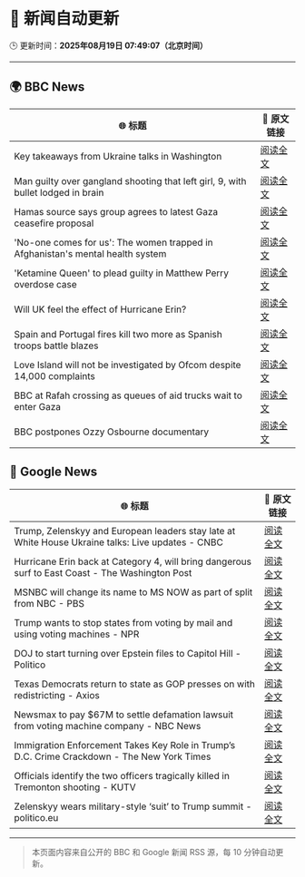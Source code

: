 # 🧠 新闻自动更新

🕒 更新时间：**2025年08月19日 07:49:07（北京时间）**

---

## 🌍 BBC News

| 🌐 标题 | 🔗 原文链接 |
|--------|-------------|
| Key takeaways from Ukraine talks in Washington | [阅读全文](https://www.bbc.com/news/articles/c5yp4jggrj2o?at_medium=RSS&at_campaign=rss) |
| Man guilty over gangland shooting that left girl, 9, with bullet lodged in brain | [阅读全文](https://www.bbc.com/news/articles/c939v7gejlpo?at_medium=RSS&at_campaign=rss) |
| Hamas source says group agrees to latest Gaza ceasefire proposal | [阅读全文](https://www.bbc.com/news/articles/ckgjye15zdlo?at_medium=RSS&at_campaign=rss) |
| 'No-one comes for us': The women trapped in Afghanistan's mental health system | [阅读全文](https://www.bbc.com/news/articles/c80dg700dego?at_medium=RSS&at_campaign=rss) |
| 'Ketamine Queen' to plead guilty in Matthew Perry overdose case | [阅读全文](https://www.bbc.com/news/articles/c62wnp7622po?at_medium=RSS&at_campaign=rss) |
| Will UK feel the effect of Hurricane Erin? | [阅读全文](https://www.bbc.com/weather/articles/cg7jy3jk2e4o?at_medium=RSS&at_campaign=rss) |
| Spain and Portugal fires kill two more as Spanish troops battle blazes | [阅读全文](https://www.bbc.com/news/articles/cz60y7npl32o?at_medium=RSS&at_campaign=rss) |
| Love Island will not be investigated by Ofcom despite 14,000 complaints | [阅读全文](https://www.bbc.com/news/articles/cj4wlpvdzjyo?at_medium=RSS&at_campaign=rss) |
| BBC at Rafah crossing as queues of aid trucks wait to enter Gaza | [阅读全文](https://www.bbc.com/news/videos/cev2nmwxe1po?at_medium=RSS&at_campaign=rss) |
| BBC postpones Ozzy Osbourne documentary | [阅读全文](https://www.bbc.com/news/articles/cly41jzxxmpo?at_medium=RSS&at_campaign=rss) |

## 📰 Google News

| 🌐 标题 | 🔗 原文链接 |
|--------|-------------|
| Trump, Zelenskyy and European leaders stay late at White House Ukraine talks: Live updates - CNBC | [阅读全文](https://news.google.com/rss/articles/CBMihgFBVV95cUxOdDBEbThzME51N29RWDNyVUx3WEJFMlhHbllpejFMUE1ydWlhNnE0a2stUGlWRmtVY29fbjhWNi1oMy1BLVpVc0Nwd0Y1YjZTX3BEa1lfYUZ6dFNKT2xmWDM2aXh6d3pQeTFROHp3ZVZzNE5JVlBQOUt1UVhxNjViZy1qZ1hRd9IBiwFBVV95cUxOSWZFRFVsV0g0TVEzdHRGTGp1RjJZeXpxWk0zUjFTRk8xX1pYWFMwOTJ3RTZkd0lYdFVJa0dXYlpwNGZ6QThZSEVnUzhFSThSWjRoblVkYTBqd0g1V2pQTmpWUHBuMzBwRWZpajJLZVpiYWI4MFhEY3BpU185djR4NUhCNjJRTm1JQ2JJ?oc=5) |
| Hurricane Erin back at Category 4, will bring dangerous surf to East Coast - The Washington Post | [阅读全文](https://news.google.com/rss/articles/CBMilgFBVV95cUxPMmZCaWhmRDRGU1lVX1RWR1kyS1Z6NDFjaGk0VHVRX3ZudnlQRVl6LVhjaXgwdU9KTXZpTnQtX2Y1X2dZU1RsVlZ3QWZkN0lFWS1lN1NoMk9PNTh3cGZJV2xFMFk5dzdsMU1HR1dfbGVRbW9kWXVZemJWZ1VpUWZvVXo1UHhWUTJEY21iTDRlRW91MkNuSXc?oc=5) |
| MSNBC will change its name to MS NOW as part of split from NBC - PBS | [阅读全文](https://news.google.com/rss/articles/CBMinwFBVV95cUxOR3VoaHg3M09YcmxwUkwwd1NUbUxPSWlYdmt2enpZMmZubmxHMk9lWnN6aUNzNW04VlNEUlpZaU5xWG1aMDh5QUlxekowaGs0WjBrR2wwUjM4OWZrakMwYXQ2dGNWSWFXc3Y0VVZjZTg5Mnhab2R6ZWxLLXBVZlZnbDhjYWhUM3Y5NTdNWDRBTGRDeVhVYTN4QWhFaWZwZkHSAaQBQVVfeXFMTllJX3ZoMTVlY2RpSHNZaHZmV3lyTUE0YnV2UDJHRXVrWk13Y3NVNlBpQ3JGZ1hDdFAtMS13RWpRWk0yOU0wbEFXZHI1d1RTOWVWb3Y2SkdhNDZHZ2hKOW9NSW93Y1dyQ0VLRU5ESTU3YWJ4Q2dNUm9MYnByMXFRZC1TUmE2bGVzUUFaSHF0Tm55XzFjZmdlOGt2OTVoVF93Mzk1RWw?oc=5) |
| Trump wants to stop states from voting by mail and using voting machines - NPR | [阅读全文](https://news.google.com/rss/articles/CBMiekFVX3lxTE4zVHFBQWR4WmZaMFdZNkVMSi1adHlRSU5fNjYybEVUUEpPOVFGaUdQY29nallwbW45UnNaeGJ5b2I2anRTbE4wbWF6QU1XWDQyLWQyVmdzVjRZQ29ZUUN0UTFFOTdGMWt2V3pzSkoyQWd2YzhZeXlEeHVn?oc=5) |
| DOJ to start turning over Epstein files to Capitol Hill - Politico | [阅读全文](https://news.google.com/rss/articles/CBMimAFBVV95cUxOcU5nMEt0aXN2R1NRRDBSSHh3ajhrMC1yUEZPSmVreWZrVF9wVGNzeXZKY1ZSeExMUXJDSWxKblQ0eHhBVmJUNklTaGZiTlJKUEQ1OGdzOFo4RWRZa0tndlpVX2tZWVJvVnlIUk1semFBU3BvSmhnalpqZXZaYzFRWjkzcG9EVTZYaW81N2I0Z19zTGtuQ3FDMg?oc=5) |
| Texas Democrats return to state as GOP presses on with redistricting - Axios | [阅读全文](https://news.google.com/rss/articles/CBMipAFBVV95cUxOSDkzLU5waUhMOG9MUWZFZ1RFOXd4ejFCVTI2QzNUZTRmeGI5Q3VXa3lhVHM2eTZnT0dMNkhPZGRjSkRBUV92aXBZSUZKeFFXM1pyOGw2NldxRW40WVZUN053Sjlvbll2U0E2eGdrd3RhSUtsR05ZUWI5WEtZczd2SHRNSzVCRzJ6ek5OZXJYTENyNjRlQl9RUkZqdlViVVdFaURkVA?oc=5) |
| Newsmax to pay $67M to settle defamation lawsuit from voting machine company - NBC News | [阅读全文](https://news.google.com/rss/articles/CBMisgFBVV95cUxNZ01lOWQ1ajRfNVJWWkkzZU42NllXZ1RUNVRXLW94Q3JoMWE0aXdDcndsbDY3MTJ2cTh0d1hXdVNOS3E3ODBPWTduRE1Yc3BMQXFKY2RPQWlxYjNFLTRTNnd6S0pVM1BmV3JmLU4zQmlPQ0hvcnpRN1ZEZjJ6MHJ3RG1mVXd1RzhiQ3NWVVdGZWszVEM1UDV1Q3Z1S1NiM054czdoRjhsXy1wbFVwTGRPcTRB0gFWQVVfeXFMTmxycGFLRGJuSldsRVQ5bjlXZFg1SndfVElHN3p0VGdJZzZTQTRNbE5nMFlwUFE3cFBYdV9keVRDT2lPV0dGRmw3dkh5c0xMV3g2eDNhZUE?oc=5) |
| Immigration Enforcement Takes Key Role in Trump’s D.C. Crime Crackdown - The New York Times | [阅读全文](https://news.google.com/rss/articles/CBMieEFVX3lxTE1pVGJwUHJvbTNtOEw5OVc4TXl6cW1XWDZOdzNVeHdodjNEd2RmeHYxUEtfOUtkSTFjSlI0Nzl6Z3p6dW9hVkc4dFc3SmRfVFZOOEVYWXphZUJKZGhoaVVlMnJaT3ByalhWR3k4OWNYdjZXUzdraDh3MA?oc=5) |
| Officials identify the two officers tragically killed in Tremonton shooting - KUTV | [阅读全文](https://news.google.com/rss/articles/CBMipgFBVV95cUxOSm9Qay1tMFBpLU9vWWIyTzZIaTdrRW11WUpPRlZGUVdCQkxZOHZ1a0FWcW9HYlRUX2VWeTlKZkY0Uzdjdk1RVDVZd2JwalBiaVlzTEJoeW1ldUdqbTdzYnc4UmZzYlpmYWZOLXQ3WU9FX25Md245clluandFU1FkTmJIZV9OVXJ2OWhCSS1WaElaOXk1UnBnU3pXYmthSzhoUXZwSkZn?oc=5) |
| Zelenskyy wears military-style ‘suit’ to Trump summit - politico.eu | [阅读全文](https://news.google.com/rss/articles/CBMiogFBVV95cUxNeGIxc2pBMDhjUU0wdjdfSHowRVRnZkZrYmlrbnZsTVpsR3FZWUJBMHgzckFiQXMwajRCcnNIX3Nwc1lnNW92SG1majJMd1dJRmRhdU1WbElDd2YtU2dULTBaQWFOc1NFdjI2NWJwWjF2b0FnVWo5TVNuTzVzXzF3dkNXeE5fMHRwMmtka2lPclI0YTdCNUNMYUpOTXJYdFA0NUE?oc=5) |

---
> 本页面内容来自公开的 BBC 和 Google 新闻 RSS 源，每 10 分钟自动更新。